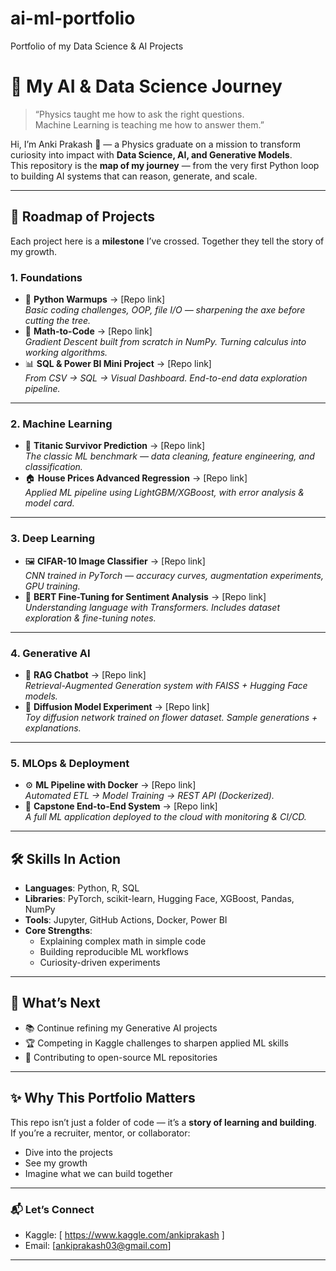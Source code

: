 # ai-ml-portfolio
Portfolio of my Data Science &amp; AI Projects
# 🌌 My AI & Data Science Journey  

> “Physics taught me how to ask the right questions.  
> Machine Learning is teaching me how to answer them.”  

Hi, I’m Anki Prakash 👋 — a Physics graduate on a mission to transform curiosity into impact with **Data Science, AI, and Generative Models**.  
This repository is the **map of my journey** — from the very first Python loop to building AI systems that can reason, generate, and scale.  

---

## 🧭 Roadmap of Projects  

Each project here is a **milestone** I’ve crossed. Together they tell the story of my growth.  

### 1. Foundations  
- 🐍 **Python Warmups** → [Repo link]  
  *Basic coding challenges, OOP, file I/O — sharpening the axe before cutting the tree.*  
- 🔢 **Math-to-Code** → [Repo link]  
  *Gradient Descent built from scratch in NumPy. Turning calculus into working algorithms.*  
- 📊 **SQL & Power BI Mini Project** → [Repo link]  
  *From CSV → SQL → Visual Dashboard. End-to-end data exploration pipeline.*  

---

### 2. Machine Learning  
- 🚢 **Titanic Survivor Prediction** → [Repo link]  
  *The classic ML benchmark — data cleaning, feature engineering, and classification.*  
- 🏠 **House Prices Advanced Regression** → [Repo link]  
  *Applied ML pipeline using LightGBM/XGBoost, with error analysis & model card.*  

---

### 3. Deep Learning  
- 🖼 **CIFAR-10 Image Classifier** → [Repo link]  
  *CNN trained in PyTorch — accuracy curves, augmentation experiments, GPU training.*  
- 💬 **BERT Fine-Tuning for Sentiment Analysis** → [Repo link]  
  *Understanding language with Transformers. Includes dataset exploration & fine-tuning notes.*  

---

### 4. Generative AI  
- 🤖 **RAG Chatbot** → [Repo link]  
  *Retrieval-Augmented Generation system with FAISS + Hugging Face models.*  
- 🎨 **Diffusion Model Experiment** → [Repo link]  
  *Toy diffusion network trained on flower dataset. Sample generations + explanations.*  

---

### 5. MLOps & Deployment  
- ⚙️ **ML Pipeline with Docker** → [Repo link]  
  *Automated ETL → Model Training → REST API (Dockerized).*  
- 🚀 **Capstone End-to-End System** → [Repo link]  
  *A full ML application deployed to the cloud with monitoring & CI/CD.*  

---

## 🛠 Skills In Action  
- **Languages**: Python, R, SQL  
- **Libraries**: PyTorch, scikit-learn, Hugging Face, XGBoost, Pandas, NumPy  
- **Tools**: Jupyter, GitHub Actions, Docker, Power BI  
- **Core Strengths**:  
  - Explaining complex math in simple code  
  - Building reproducible ML workflows  
  - Curiosity-driven experiments  

---

## 🌱 What’s Next  
- 📚 Continue refining my Generative AI projects  
- 🏆 Competing in Kaggle challenges to sharpen applied ML skills  
- 🔗 Contributing to open-source ML repositories  

---

## ✨ Why This Portfolio Matters  
This repo isn’t just a folder of code — it’s a **story of learning and building**.  
If you’re a recruiter, mentor, or collaborator:  
- Dive into the projects  
- See my growth  
- Imagine what we can build together  

---

### 📬 Let’s Connect  
- Kaggle: [ https://www.kaggle.com/ankiprakash ]  
- Email: [ankiprakash03@gmail.com]  

---
